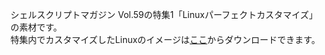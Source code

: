 シェルスクリプトマガジン Vol.59の特集1「Linuxパーフェクトカスタマイズ」の素材です。  
特集内でカスタマイズしたLinuxのイメージは[ここ](https://bit.ly/2FrpZfz)からダウンロードできます。
